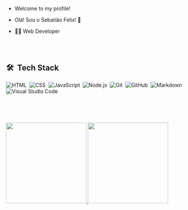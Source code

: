 <!---
Zenaphel/Zenaphel is a ✨ special ✨ repository because its `README.md` (this file) appears on your GitHub profile.
You can click the Preview link to take a look at your changes.
--->
- Welcome to my profile!

- Olá! Sou o Sebatião Felix! 👋

- 👨‍💻 Web Developer 

<br><br>

## 🛠 &nbsp;Tech Stack

![HTML](https://img.shields.io/badge/-HTML-05122A?style=flat&logo=HTML5)&nbsp;
![CSS](https://img.shields.io/badge/-CSS-05122A?style=flat&logo=CSS3&logoColor=1572B6)&nbsp;
![JavaScript](https://img.shields.io/badge/-JavaScript-05122A?style=flat&logo=javascript)&nbsp;
![Node.js](https://img.shields.io/badge/-Node.js-05122A?style=flat&logo=node.js)&nbsp;
![Git](https://img.shields.io/badge/-Git-05122A?style=flat&logo=git)&nbsp;
![GitHub](https://img.shields.io/badge/-GitHub-05122A?style=flat&logo=github)&nbsp;
![Markdown](https://img.shields.io/badge/-Markdown-05122A?style=flat&logo=markdown)&nbsp;
![Visual Studio Code](https://img.shields.io/badge/-Visual%20Studio%20Code-05122A?style=flat&logo=visual-studio-code&logoColor=007ACC)&nbsp;

<br><br>

##

<div>
  <a href="https://github.com/Zenaphel">
  <img height = "220em" src = "https://github-readme-stats.vercel.app/api?username=Zenaphel&show_icons=true&theme=synthwave&include_all_commits=true&count_private=true" />
  <img height = "220em" src = "https://github-readme-stats.vercel.app/api/top-langs/?username=Zenaphel&theme=synthwave" />
</div>

  ##
